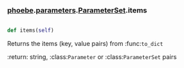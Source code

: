 ### [phoebe](phoebe.md).[parameters](parameters.md).[ParameterSet](ParameterSet.md).items

```py

def items(self)

```



Returns the items (key, value pairs) from :func:`to_dict`

:return: string, :class:`Parameter` or :class:`ParameterSet` pairs

